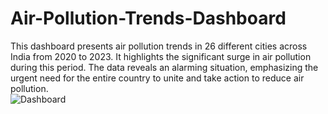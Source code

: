# Air-Pollution-Trends-Dashboard
This dashboard presents air pollution trends in 26 different cities across India from 2020 to 2023. It highlights the significant surge in air pollution during this period. The data reveals an alarming situation, emphasizing the urgent need for the entire country to unite and take action to reduce air pollution.
<br>
![Dashboard](https://github.com/user-attachments/assets/55b71cc2-47e0-4af7-94b3-63e8ff4e99ef)

